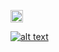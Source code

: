 [
  <img
    src="https://image.flaticon.com/icons/svg/1384/1384019.svg"
    width="20"
  />
](https://www.reddit.com/user/draemonn)

[![alt text][2.1]][2]

[2.1]: http://i.imgur.com/0o48UoR.png (github)

[2]: http://www.github.com/mohitkyadav
